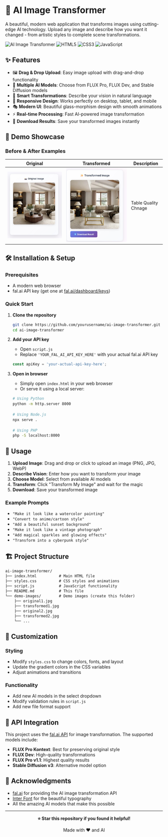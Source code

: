 # 🎨 AI Image Transformer

A beautiful, modern web application that transforms images using cutting-edge AI technology. Upload any image and describe how you want it changed - from artistic styles to complete scene transformations.

![AI Image Transformer](https://img.shields.io/badge/AI-Powered-blue?style=for-the-badge&logo=openai)
![HTML5](https://img.shields.io/badge/HTML5-E34F26?style=for-the-badge&logo=html5&logoColor=white)
![CSS3](https://img.shields.io/badge/CSS3-1572B6?style=for-the-badge&logo=css3&logoColor=white)
![JavaScript](https://img.shields.io/badge/JavaScript-F7DF1E?style=for-the-badge&logo=javascript&logoColor=black)

## ✨ Features

- 🖼️ **Drag & Drop Upload**: Easy image upload with drag-and-drop functionality
- 🎨 **Multiple AI Models**: Choose from FLUX Pro, FLUX Dev, and Stable Diffusion models
- 🎯 **Smart Transformations**: Describe your vision in natural language
- 📱 **Responsive Design**: Works perfectly on desktop, tablet, and mobile
- 🎭 **Modern UI**: Beautiful glass-morphism design with smooth animations
- ⚡ **Real-time Processing**: Fast AI-powered image transformation
- 💾 **Download Results**: Save your transformed images instantly

## 📸 Demo Showcase

### Before & After Examples

| Original | Transformed | Description |
|----------|-------------|-------------|
| ![Original 1](demo-images/original1.jpg) | ![Transformed 1](demo-images/transformed1.jpg) | Table Quality Chnage |


## 🛠️ Installation & Setup

### Prerequisites

- A modern web browser
- fal.ai API key (get one at [fal.ai/dashboard/keys](https://fal.ai/dashboard/keys))

### Quick Start

1. **Clone the repository**
   ```bash
   git clone https://github.com/yourusername/ai-image-transformer.git
   cd ai-image-transformer
   ```

2. **Add your API key**
   - Open `script.js`
   - Replace `'YOUR_FAL_AI_API_KEY_HERE'` with your actual fal.ai API key
   ```javascript
   const apiKey = 'your-actual-api-key-here';
   ```

3. **Open in browser**
   - Simply open `index.html` in your web browser
   - Or serve it using a local server:
   ```bash
   # Using Python
   python -m http.server 8000
   
   # Using Node.js
   npx serve .
   
   # Using PHP
   php -S localhost:8000
   ```

## 🎯 Usage

1. **Upload Image**: Drag and drop or click to upload an image (PNG, JPG, WebP)
2. **Describe Vision**: Enter how you want to transform your image
3. **Choose Model**: Select from available AI models
4. **Transform**: Click "Transform My Image" and wait for the magic
5. **Download**: Save your transformed image

### Example Prompts

- `"Make it look like a watercolor painting"`
- `"Convert to anime/cartoon style"`
- `"Add a beautiful sunset background"`
- `"Make it look like a vintage photograph"`
- `"Add magical sparkles and glowing effects"`
- `"Transform into a cyberpunk style"`

## 🏗️ Project Structure

```
ai-image-transformer/
├── index.html          # Main HTML file
├── styles.css          # CSS styles and animations
├── script.js           # JavaScript functionality
├── README.md           # This file
└── demo-images/        # Demo images (create this folder)
    ├── original1.jpg
    ├── transformed1.jpg
    ├── original2.jpg
    ├── transformed2.jpg
    └── ...
```

## 🎨 Customization

### Styling
- Modify `styles.css` to change colors, fonts, and layout
- Update the gradient colors in the CSS variables
- Adjust animations and transitions

### Functionality
- Add new AI models in the select dropdown
- Modify validation rules in `script.js`
- Add new file format support

## 🔧 API Integration

This project uses the [fal.ai API](https://fal.ai) for image transformation. The supported models include:

- **FLUX Pro Kontext**: Best for preserving original style
- **FLUX Dev**: High-quality transformations
- **FLUX Pro v1.1**: Highest quality results
- **Stable Diffusion v3**: Alternative model option

## 🙏 Acknowledgments

- [fal.ai](https://fal.ai) for providing the AI image transformation API
- [Inter Font](https://fonts.google.com/specimen/Inter) for the beautiful typography
- All the amazing AI models that make this possible

---

<div align="center">

**⭐ Star this repository if you found it helpful!**

Made with ❤️ and AI

</div>
